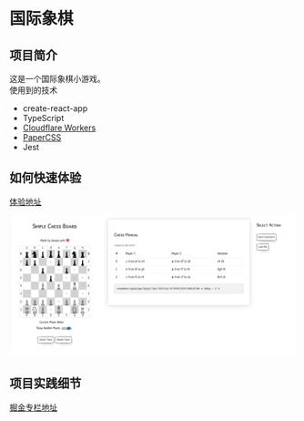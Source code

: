 # 国际象棋

## 项目简介

这是一个国际象棋小游戏。    
使用到的技术

- create-react-app
- TypeScript
- [Cloudflare Workers](https://workers.cloudflare.com/)
- [PaperCSS](https://www.getpapercss.com/)
- Jest

## 如何快速体验

[体验地址](https://chess.evilbanana.workers.dev/)

![Demo](../images/screenshot.png?raw=true "Demo")

## 项目实践细节

[掘金专栏地址](https://juejin.cn/column/7080521791587745829)
